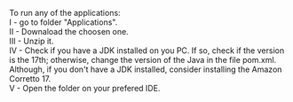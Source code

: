 To run any of the applications:
<br>
I - go to folder "Applications".
<br>
II - Downaload the choosen one.
<br>
III - Unzip it.
<br>
IV - Check if you have a JDK installed on you PC. If so, check if the version is the 17th; otherwise, change the version of the Java in the file pom.xml. Although, if you don't have a JDK installed, consider installing the Amazon Corretto 17.
<br>
V - Open the folder on your prefered IDE.
<br>
